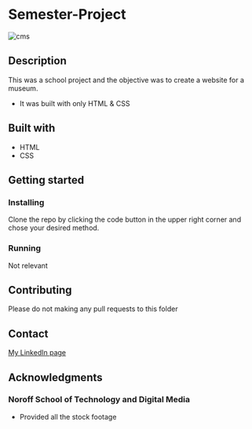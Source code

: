 # Semester-Project

![cms](https://user-images.githubusercontent.com/77023253/192096928-96431171-6439-4340-a773-ac711e761901.jpg)

## Description

This was a school project and the objective was to create a website for a museum.

* It was built with only HTML & CSS

## Built with

* HTML
* CSS

## Getting started

### Installing

Clone the repo by clicking the code button in the upper right corner and chose your desired method.

### Running

Not relevant

## Contributing

Please do not making any pull requests to this folder

## Contact

[My LinkedIn page](https://www.linkedin.com/in/lars-halvor-vikse-kall%C3%A5k-66a9301b9/)

## Acknowledgments

### Noroff School of Technology and Digital Media
* Provided all the stock footage
